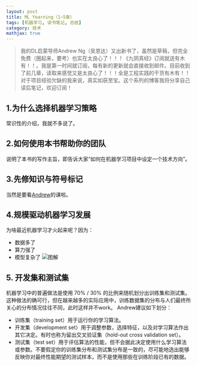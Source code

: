 ```yaml
---
layout: post
title: ML Yearning（1~5章）
tags: [机器学习, 读书笔记, 总结]
category: 技术
mathjax: true
---
```

>我的DL启蒙导师Andrew Ng（吴恩达）又出新书了，虽然是草稿，但完全免费（圈起来，要考）也实在太良心了！！！《九阴真经》订阅就送有木有！！。我是第一时间就订阅，每有新的更新就会直接收到邮件。目前收到了前几章，读取来感觉又是太良心了！！！全是工程实践的干货有木有！！对于项目经验欠缺的我来说，真实如获至宝。这个系列的博客我将分享自己读后笔记，欢迎订阅！

## 1.为什么选择机器学习策略
常识性的介绍，我就不多说了。
## 2.如何使用本书帮助你的团队
说明了本书的写作主旨，即告诉大家“如何在机器学习项目中设定一个技术方向”。
## 3.先修知识与符号标记
当然是要看[Andrew](http://ml-class.org)的课啦。
## 4.规模驱动机器学习发展
为啥最近机器学习才火起来呢？因为：
* 数据多了
* 算力强了
* 模型复杂了
![图解](https://blog-img-1257227635.cos.ap-beijing.myqcloud.com/MLY1-1.png)
## 5. 开发集和测试集
机器学习中的普遍做法是使用 70% / 30% 的比例来随机划分出训练集和测试集。这种做法的确可行，但在越来越多的实际应用中，训练数据集的分布与人们最终所关心的分布情况往往不同，此时这样并不work。
Andrew建议如下划分：
* 训练集（training set）用于运行你的学习算法。
* 开发集（development set）用于调整参数，选择特征，以及对学习算法作出其它决定。有时也称为留出交叉验证集（hold-out cross validation set）。
* 测试集（test set）用于评估算法的性能，但不会据此决定使用什么学习算法或参数。不要假定你的训练集分布和测试集分布是一致的，尽可能地选出能够反映你对最终性能期望的测试样本，而不是使用那些在训练阶段已有的数据。
